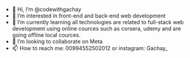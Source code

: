- 👋 Hi, I’m @codewithgachay
- 👀 I’m interested in front-end and back-end web development
- 🌱 I’m currently learning all technologies are related to full-stack web development using online cources such as corsera, udemy and are going offline local cources. 
- 💞️ I’m looking to collaborate on Meta 
- 📫 How to reach me: 00994552502012 or instagram: Gachay_

<!---
codewithgachay/codewithgachay is a ✨ special ✨ repository because its `README.md` (this file) appears on your GitHub profile.
You can click the Preview link to take a look at your changes.
--->
